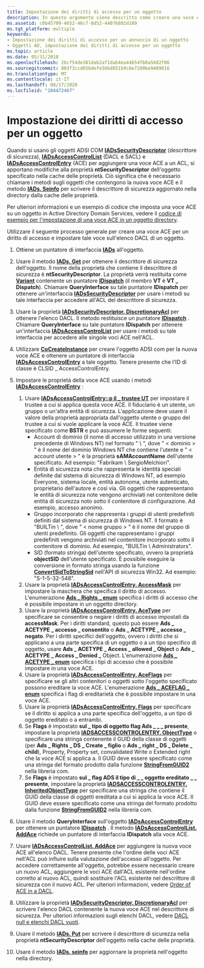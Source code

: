 ```yaml
---
title: Impostazione dei diritti di accesso per un oggetto
description: In questo argomento viene descritto come creare una voce ACE per un diritto di accesso e impostare tale voce sull'elenco DACL di un oggetto.
ms.assetid: c0b45709-4652-46c7-8d52-44076802d109
ms.tgt_platform: multiple
keywords:
- Impostazione dei diritti di accesso per un annuncio di un oggetto
- Oggetti AD, impostazione dei diritti di accesso per un oggetto
ms.topic: article
ms.date: 05/31/2018
ms.openlocfilehash: 2bcf54de381dab2af1dab4ea44654fb0a5682f06
ms.sourcegitcommit: 803f3ccd65bdefe36bd851b9c6e7280be9489016
ms.translationtype: MT
ms.contentlocale: it-IT
ms.lasthandoff: 08/17/2020
ms.locfileid: "104472467"
---
```

# <a name="setting-access-rights-on-an-object"></a>Impostazione dei diritti di accesso per un oggetto

Quando si usano gli oggetti ADSI COM [**IADsSecurityDescriptor**](/windows/desktop/api/iads/nn-iads-iadssecuritydescriptor) (descrittore di sicurezza), [**IADsAccessControlList**](/windows/desktop/api/iads/nn-iads-iadsaccesscontrollist) (DACL e SACL) e [**IADsAccessControlEntry**](/windows/desktop/api/iads/nn-iads-iadsaccesscontrolentry) (ACE) per aggiungere una voce ACE a un ACL, si apportano modifiche alla proprietà **ntSecurityDescriptor** dell'oggetto specificato nella cache delle proprietà. Ciò significa che è necessario chiamare i metodi sugli oggetti che contengono la nuova voce ACE e il metodo [**IADs. Seinfo**](/windows/desktop/api/iads/nf-iads-iads-setinfo) per scrivere il descrittore di sicurezza aggiornato nella directory dalla cache delle proprietà.

Per ulteriori informazioni e un esempio di codice che imposta una voce ACE su un oggetto in Active Directory Domain Services, vedere il [codice di esempio per l'impostazione di una voce ACE in un oggetto directory](example-code-for-setting-an-ace-on-a-directory-object.md).

Utilizzare il seguente processo generale per creare una voce ACE per un diritto di accesso e impostare tale voce sull'elenco DACL di un oggetto.

1.  Ottiene un puntatore di interfaccia [**IADs**](/windows/desktop/api/iads/nn-iads-iads) all'oggetto.
2.  Usare il metodo [**IADs. Get**](/windows/desktop/api/iads/nf-iads-iads-get) per ottenere il descrittore di sicurezza dell'oggetto. Il nome della proprietà che contiene il descrittore di sicurezza è **ntSecurityDescriptor**. La proprietà verrà restituita come [**Variant**](/windows/win32/api/oaidl/ns-oaidl-variant) contenente un puntatore [**IDispatch**](/windows/win32/api/oaidl/nn-oaidl-idispatch) (il membro **VT** è **VT \_ Dispatch**). Chiamare **QueryInterface** su tale puntatore **IDispatch** per ottenere un'interfaccia [**IADsSecurityDescriptor**](/windows/desktop/api/iads/nn-iads-iadssecuritydescriptor) per usare i metodi su tale interfaccia per accedere all'ACL del descrittore di sicurezza.
3.  Usare la proprietà [**IADsSecurityDescriptor. DiscretionaryAcl**](/windows/desktop/ADSI/iadssecuritydescriptor-property-methods) per ottenere l'elenco DACL. Il metodo restituisce un puntatore [**IDispatch**](/windows/win32/api/oaidl/nn-oaidl-idispatch) . Chiamare **QueryInterface** su tale puntatore **IDispatch** per ottenere un'interfaccia [**IADsAccessControlList**](/windows/desktop/api/iads/nn-iads-iadsaccesscontrollist) per usare i metodi su tale interfaccia per accedere alle singole voci ACE nell'ACL.
4.  Utilizzare [**CoCreateInstance**](/windows/win32/api/combaseapi/nf-combaseapi-cocreateinstance) per creare l'oggetto ADSI com per la nuova voce ACE e ottenere un puntatore di interfaccia [**IADsAccessControlEntry**](/windows/desktop/api/iads/nn-iads-iadsaccesscontrolentry) a tale oggetto. Tenere presente che l'ID di classe è CLSID \_ AccessControlEntry.
5.  Impostare le proprietà della voce ACE usando i metodi [**IADsAccessControlEntry**](/windows/desktop/api/iads/nn-iads-iadsaccesscontrolentry) :

    1.  Usare [**IADsAccessControlEntry::p il \_ trustee UT**](/windows/desktop/ADSI/iadsaccesscontrolentry-property-methods) per impostare il trustee a cui si applica questa voce ACE. Il fiduciario è un utente, un gruppo o un'altra entità di sicurezza. L'applicazione deve usare il valore della proprietà appropriata dall'oggetto utente o gruppo del trustee a cui si vuole applicare la voce ACE. Il trustee viene specificato come **BSTR** e può assumere le forme seguenti:
        -   Account di dominio (il nome di accesso utilizzato in una versione precedente di Windows NT) nel formato " <domain> \\ <user account> ", dove " &lt; dominio &gt; " è il nome del dominio Windows NT che contiene l'utente e " &lt; account utente &gt; " è la proprietà **sAMAccountName** dell'utente specificato. Ad esempio: "Fabrikam \\ SergioMelchiori".
        -   Entità di sicurezza nota che rappresenta le identità speciali definite dal sistema di sicurezza di Windows NT, ad esempio Everyone, sistema locale, entità autonoma, utente autenticato, proprietario dell'autore e così via. Gli oggetti che rappresentano le entità di sicurezza note vengono archiviati nel contenitore delle entità di sicurezza noto sotto il contenitore di configurazione. Ad esempio, accesso anonimo.
        -   Gruppo incorporato che rappresenta i gruppi di utenti predefiniti definiti dal sistema di sicurezza di Windows NT. Il formato è "BUILTin \\ <group name> ", dove " &lt; nome gruppo &gt; " è il nome del gruppo di utenti predefinito. Gli oggetti che rappresentano i gruppi predefiniti vengono archiviati nel contenitore incorporato sotto il contenitore di dominio. Ad esempio, "BUILTin \\ Administrators".
        -   SID (formato stringa) dell'utente specificato, ovvero la proprietà **objectSID** dell'utente specificato. È possibile eseguire la conversione in formato stringa usando la funzione [**ConvertSidToStringSid**](/windows/desktop/api/sddl/nf-sddl-convertsidtostringsida) nell'API di sicurezza Win32. Ad esempio: "S-1-5-32-548".
    2.  Usare la proprietà [**IADsAccessControlEntry. AccessMask**](/windows/desktop/ADSI/iadsaccesscontrolentry-property-methods) per impostare la maschera che specifica il diritto di accesso. L'enumerazione [**Ads \_ Rights \_ enum**](/windows/win32/api/iads/ne-iads-ads_rights_enum) specifica i diritti di accesso che è possibile impostare in un oggetto directory.
    3.  Usare la proprietà [**IADsAccessControlEntry. AceType**](/windows/desktop/ADSI/iadsaccesscontrolentry-property-methods) per specificare se consentire o negare i diritti di accesso impostati da **accessMask**. Per i diritti standard, questo può essere **Ads \_ ACETYPE \_ accesso \_ consentito** o **Ads \_ ACETYPE \_ accesso \_ negato**. Per i diritti specifici dell'oggetto, ovvero i diritti che si applicano a una parte specifica di un oggetto o a un tipo specifico di oggetto, usare **Ads \_ ACETYPE \_ Access \_ allowed \_ Object** o **Ads \_ ACETYPE \_ Access \_ Denied \_** Object. L'enumerazione [**Ads \_ ACETYPE \_ enum**](/windows/win32/api/iads/ne-iads-ads_acetype_enum) specifica i tipi di accesso che è possibile impostare in una voce ACE.
    4.  Usare la proprietà [**IADsAccessControlEntry. AceFlags**](/windows/desktop/ADSI/iadsaccesscontrolentry-property-methods) per specificare se gli altri contenitori o oggetti sotto l'oggetto specificato possono ereditare la voce ACE. L'enumerazione [**Ads \_ ACEFLAG \_ enum**](/windows/win32/api/iads/ne-iads-ads_aceflag_enum) specifica i flag di ereditarietà che è possibile impostare in una voce ACE.
    5.  Usare la proprietà [**IADsAccessControlEntry. Flags**](/windows/desktop/ADSI/iadsaccesscontrolentry-property-methods) per specificare se il diritto si applica a una parte specifica dell'oggetto, a un tipo di oggetto ereditato o a entrambi.
    6.  Se **Flags** è impostato **sul \_ tipo di oggetto flag Ads \_ \_ \_ presente**, impostare la proprietà [**IADSACCESSCONTROLENTRY. ObjectType**](/windows/desktop/ADSI/iadsaccesscontrolentry-property-methods) o specificare una stringa contenente il GUID della classe di oggetti (per **Ads \_ Rights \_ DS \_ Create \_ figlio** o **Ads \_ right \_ DS \_ Delete \_ child**), Property, Property set, convalidated Write o Extended right che la voce ACE si applica a. Il GUID deve essere specificato come una stringa del formato prodotto dalla funzione [**StringFromGUID2**](/windows/win32/api/combaseapi/nf-combaseapi-stringfromguid2) nella libreria com.
    7.  Se **Flags** è impostato **sul \_ flag ADS il tipo di \_ \_ oggetto ereditato \_ \_ presente**, impostare la proprietà [**IADSACCESSCONTROLENTRY. InheritedObjectType**](/windows/desktop/ADSI/iadsaccesscontrolentry-property-methods) per specificare una stringa che contiene il GUID della classe di oggetti ereditata a cui si applica la voce ACE. Il GUID deve essere specificato come una stringa del formato prodotto dalla funzione [**StringFromGUID2**](/windows/win32/api/combaseapi/nf-combaseapi-stringfromguid2) nella libreria com.

6.  Usare il metodo **QueryInterface** sull'oggetto [**IADsAccessControlEntry**](/windows/desktop/api/iads/nn-iads-iadsaccesscontrolentry) per ottenere un puntatore [**IDispatch**](/windows/win32/api/oaidl/nn-oaidl-idispatch) . Il metodo [**IADsAccessControlList. AddAce**](/windows/desktop/api/iads/nf-iads-iadsaccesscontrollist-addace) richiede un puntatore di interfaccia **IDispatch** alla voce ACE.
7.  Usare [**IADsAccessControlList. AddAce**](/windows/desktop/api/iads/nf-iads-iadsaccesscontrollist-addace) per aggiungere la nuova voce ACE all'elenco DACL. Tenere presente che l'ordine delle voci ACE nell'ACL può influire sulla valutazione dell'accesso all'oggetto. Per accedere correttamente all'oggetto, potrebbe essere necessario creare un nuovo ACL, aggiungere le voci ACE dall'ACL esistente nell'ordine corretto al nuovo ACL, quindi sostituire l'ACL esistente nel descrittore di sicurezza con il nuovo ACL. Per ulteriori informazioni, vedere [Order of ACE in a DACL](/windows/desktop/SecAuthZ/order-of-aces-in-a-dacl).
8.  Utilizzare la proprietà [**IADsSecurityDescriptor. DiscretionaryAcl**](/windows/desktop/ADSI/iadssecuritydescriptor-property-methods) per scrivere l'elenco DACL contenente la nuova voce ACE nel descrittore di sicurezza. Per ulteriori informazioni sugli elenchi DACL, vedere [DACL null e elenchi DACL vuoti](null-dacls-and-empty-dacls.md).
9.  Usare il metodo [**IADs. Put**](/windows/desktop/api/iads/nf-iads-iads-put) per scrivere il descrittore di sicurezza nella proprietà **ntSecurityDescriptor** dell'oggetto nella cache delle proprietà.
10. Usare il metodo [**IADs. seinfo**](/windows/desktop/api/iads/nf-iads-iads-setinfo) per aggiornare la proprietà nell'oggetto nella directory.

 

 